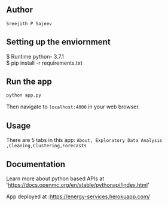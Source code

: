 ## Author
`Sreejith P Sajeev`
## Setting up the enviornment
$ Runtime python- 3.7.1\
$ pip install -r requirements.txt

## Run the app

```bash
python app.py
```
Then navigate to `localhost:4000` in your web browser.

## Usage

There are 5 tabs in this app: `About, Exploratory Data Analysis ,Cleaning,Clustering,Forecasts`



## Documentation

Learn more about python based APIs at 'https://docs.openmc.org/en/stable/pythonapi/index.html'

App deployed at :https://energy-services.herokuapp.com/



